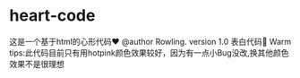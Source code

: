 # heart-code
这是一个基于html的心形代码❤️
@author Rowling.
version 1.0
表白代码🧡
Warm tips:此代码目前只有用hotpink颜色效果较好，因为有一点小Bug没改,换其他颜色效果不是很理想
